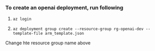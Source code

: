 ### To create an openai deployment, run following

1. ```az login```

2. ```az deployment group create --resource-group rg-openai-dev --template-file arm_template.json```

Change hte resource group name above